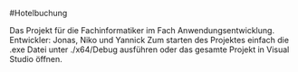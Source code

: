 ﻿#Hotelbuchung

Das Projekt für die Fachinformatiker im Fach Anwendungsentwicklung.
Entwickler: Jonas, Niko und Yannick
Zum starten des Projektes einfach die .exe Datei unter ./x64/Debug ausführen oder das gesamte Projekt in Visual Studio öffnen.
